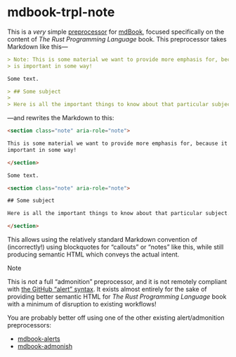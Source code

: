 # mdbook-trpl-note

This is a _very_ simple [preprocessor][pre] for [mdBook][mdbook], focused
specifically on the content of _The Rust Programming Language_ book. This
preprocessor takes Markdown like this—

```markdown
> Note: This is some material we want to provide more emphasis for, because it
> is important in some way!

Some text.

> ## Some subject
>
> Here is all the important things to know about that particular subject.
```

—and rewrites the Markdown to this:

```html
<section class="note" aria-role="note">

This is some material we want to provide more emphasis for, because it is
important in some way!

</section>

Some text.

<section class="note" aria-role="note">

## Some subject

Here is all the important things to know about that particular subject.

</section>
```

This allows using the relatively standard Markdown convention of (incorrectly!)
using blockquotes for “callouts” or “notes” like this, while still producing
semantic HTML which conveys the actual intent.

> [!NOTE]
> This is _not_ a full “admonition” preprocessor, and it is not remotely
> compliant with [the GitHub “alert” syntax][alerts]. It exists almost entirely
> for the sake of providing better semantic HTML for _The Rust Programming
> Language_ book with a minimum of disruption to existing workflows!
>
> You are probably better off using one of the other existing alert/admonition
> preprocessors:
>
> * [mdbook-alerts][mdbook-alerts]
> * [mdbook-admonish][mdbook-admonish]

[pre]: https://rust-lang.github.io/mdBook/format/configuration/preprocessors.html
[mdbook]: https://github.com/rust-lang/mdBook
[alerts]: https://docs.github.com/en/get-started/writing-on-github/getting-started-with-writing-and-formatting-on-github/basic-writing-and-formatting-syntax#alerts
[mdbook-alerts]: https://github.com/lambdalisue/rs-mdbook-alerts
[mdbook-admonish]: https://github.com/tommilligan/mdbook-admonish
